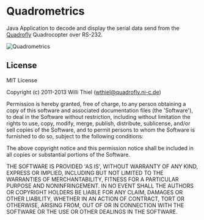 # Quadrometrics

Java Application to decode and display the serial data send from the [Quadrofly](https://github.com/ni-c/quadrofly]) Quadrocopter over RS-232.

![Quadrometrics](https://raw.github.com/ni-c/quadrometrics/gh-pages/quadrometrics.png)

## License

MIT License

Copyright (c) 2011-2013 Willi Thiel (wthiel@quadrofly.ni-c.de)

Permission is hereby granted, free of charge, to any person obtaining a copy of this software and associated documentation files (the 'Software'), to deal in the Software without restriction, including without limitation the rights to use, copy, modify, merge, publish, distribute, sublicense, and/or sell copies of the Software, and to permit persons to whom the Software is furnished to do so, subject to the following conditions:

The above copyright notice and this permission notice shall be included in all copies or substantial portions of the Software.

THE SOFTWARE IS PROVIDED 'AS IS', WITHOUT WARRANTY OF ANY KIND, EXPRESS OR IMPLIED, INCLUDING BUT NOT LIMITED TO THE WARRANTIES OF MERCHANTABILITY, FITNESS FOR A PARTICULAR PURPOSE AND NONINFRINGEMENT. IN NO EVENT SHALL THE AUTHORS OR COPYRIGHT HOLDERS BE LIABLE FOR ANY CLAIM, DAMAGES OR OTHER LIABILITY, WHETHER IN AN ACTION OF CONTRACT, TORT OR OTHERWISE, ARISING FROM, OUT OF OR IN CONNECTION WITH THE SOFTWARE OR THE USE OR OTHER DEALINGS IN THE SOFTWARE.

